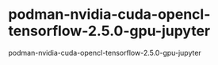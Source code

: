 # podman-nvidia-cuda-opencl-tensorflow-2.5.0-gpu-jupyter
podman-nvidia-cuda-opencl-tensorflow-2.5.0-gpu-jupyter
